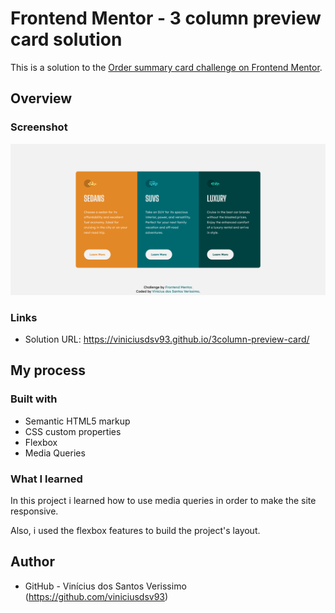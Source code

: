 # Frontend Mentor - 3 column preview card solution

This is a solution to the [Order summary card challenge on Frontend Mentor](https://www.frontendmentor.io/challenges/order-summary-component-QlPmajDUj). 

## Overview

### Screenshot

![](./screenshot.png)

### Links

- Solution URL: https://viniciusdsv93.github.io/3column-preview-card/

## My process

### Built with

- Semantic HTML5 markup
- CSS custom properties
- Flexbox
- Media Queries

### What I learned

In this project i learned how to use media queries in order to make the site responsive.

Also, i used the flexbox features to build the project's layout.


## Author

- GitHub - Vinícius dos Santos Verissimo (https://github.com/viniciusdsv93)
